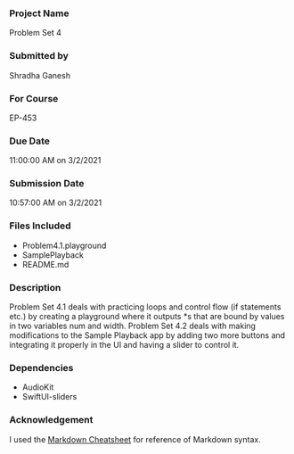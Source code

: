 ### Project Name 

Problem Set 4 

### Submitted by

Shradha Ganesh

### For Course

EP-453

### Due Date 

11:00:00 AM on 3/2/2021

### Submission Date 

10:57:00 AM on 3/2/2021

### Files Included

* Problem4.1.playground
* SamplePlayback
* README.md

### Description

Problem Set 4.1 deals with practicing loops and control flow (if statements etc.) by creating a playground where it outputs *s that are bound by values in two variables num and width. Problem Set 4.2 deals with making modifications to the Sample Playback app by adding two more buttons and integrating it properly in the UI and having a slider to control it. 

### Dependencies

* AudioKit
* SwiftUI-sliders

### Acknowledgement

I used the [Markdown Cheatsheet](https://github.com/adam-p/markdown-here/wiki/Markdown-Cheatsheet) for reference of Markdown syntax. 